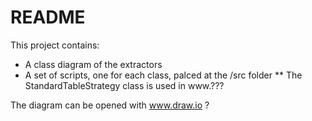 # README #

This project contains:
* A class diagram of the extractors
* A set of scripts, one for each class, palced at the /src folder
** The StandardTableStrategy class is used in www.???

The diagram can be opened with www.draw.io ?


